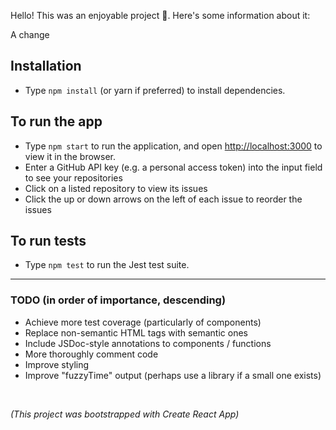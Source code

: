 Hello! This was an enjoyable project 🙂. Here's some information about it:

A change

## Installation

- Type `npm install` (or yarn if preferred) to install dependencies.

## To run the app

- Type `npm start` to run the application, and open [http://localhost:3000](http://localhost:3000) to view it in the browser.
- Enter a GitHub API key (e.g. a personal access token) into the input field to see your repositories
- Click on a listed repository to view its issues
- Click the up or down arrows on the left of each issue to reorder the issues

## To run tests

- Type `npm test` to run the Jest test suite.

<hr>

### TODO (in order of importance, descending)

- Achieve more test coverage (particularly of components)
- Replace non-semantic HTML tags with semantic ones
- Include JSDoc-style annotations to components / functions
- More thoroughly comment code
- Improve styling
- Improve "fuzzyTime" output (perhaps use a library if a small one exists)

<br>

_(This project was bootstrapped with Create React App)_
